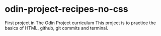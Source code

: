 # odin-project-recipes-no-css
First project in The Odin Project curriculum
This project is to practice the basics of HTML, github, git commits and terminal.
